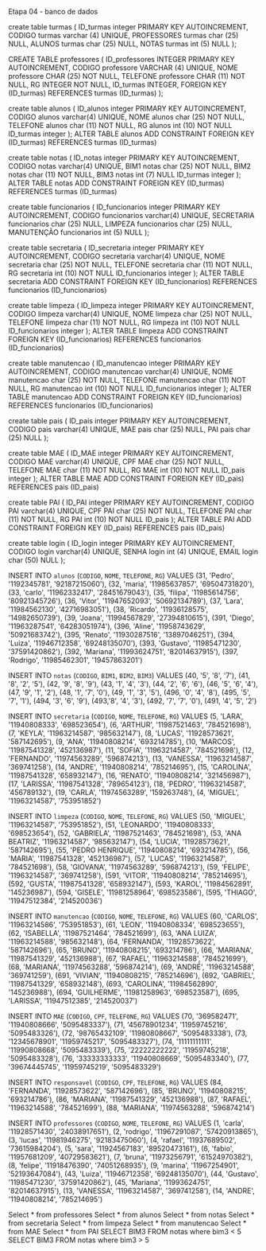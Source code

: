 Etapa 04 - banco de dados

create table turmas (
ID_turmas integer PRIMARY KEY AUTOINCREMENT,
CODIGO turmas varchar (4) UNIQUE,
PROFESSORES turmas char (25) NULL,
ALUNOS turmas char (25) NULL,
NOTAS turmas int (5) NULL
);

CREATE TABLE professores (
ID_professores INTEGER PRIMARY KEY AUTOINCREMENT,
CODIGO professore VARCHAR (4) UNIQUE,
NOME professore CHAR (25) NOT NULL,
TELEFONE professore CHAR (11) NOT NULL,
RG INTEGER NOT NULL,
ID_turmas INTEGER,
FOREIGN KEY (ID_turmas) REFERENCES turmas (ID_turmas)
);

create table alunos (
ID_alunos integer PRIMARY KEY AUTOINCREMENT,
CODIGO alunos varchar(4) UNIQUE,
NOME alunos char (25) NOT NULL,
TELEFONE alunos char (11) NOT NULL,
RG alunos int (10) NOT NULL
ID_turmas integer
);
ALTER TABLE alunos
ADD CONSTRAINT FOREIGN KEY (ID_turmas) REFERENCES turmas (ID_turmas)

create table notas (
ID_notas integer PRIMARY KEY AUTOINCREMENT,
CODIGO notas varchar(4) UNIQUE,
BIM1 notas char (25) NOT NULL,
BIM2 notas char (11) NOT NULL,
BIM3 notas int (7) NULL
ID_turmas integer
);
ALTER TABLE notas
ADD CONSTRAINT FOREIGN KEY (ID_turmas) REFERENCES turmas (ID_turmas)

create table funcionarios (
ID_funcionarios integer PRIMARY KEY AUTOINCREMENT,
CODIGO funcionarios varchar(4) UNIQUE,
SECRETARIA funcionarios char (25) NULL,
LIMPEZA funcionarios char (25) NULL,
MANUTENÇÃO funcionarios int (5) NULL
);

create table secretaria (
ID_secretaria integer PRIMARY KEY AUTOINCREMENT,
CODIGO secretaria varchar(4) UNIQUE,
NOME secretaria char (25) NOT NULL,
TELEFONE secretaria char (11) NOT NULL,
RG secretaria int (10) NOT NULL
ID_funcionarios integer
  );
ALTER TABLE secretaria
ADD CONSTRAINT FOREIGN KEY (ID_funcionarios) REFERENCES funcionarios (ID_funcionarios)

create table limpeza (
ID_limpeza integer PRIMARY KEY AUTOINCREMENT,
CODIGO limpeza varchar(4) UNIQUE,
NOME limpeza char (25) NOT NULL,
TELEFONE limpeza char (11) NOT NULL,
RG limpeza int (10) NOT NULL
ID_funcionarios integer
 );
ALTER TABLE limpeza
ADD CONSTRAINT FOREIGN KEY (ID_funcionarios) REFERENCES funcionarios (ID_funcionarios)

create table manutencao (
 ID_manutencao integer PRIMARY KEY AUTOINCREMENT,
CODIGO manutencao varchar(4) UNIQUE,
NOME manutencao char (25) NOT NULL,
TELEFONE manutencao char (11) NOT NULL,
RG manutencao int (10) NOT NULL
ID_funcionarios integer
  );
 ALTER TABLE manutencao
ADD CONSTRAINT FOREIGN KEY (ID_funcionarios) REFERENCES funcionarios (ID_funcionarios)

create table pais (
ID_pais integer PRIMARY KEY AUTOINCREMENT,
CODIGO pais varchar(4) UNIQUE,
MAE pais char (25) NULL,
PAI pais char (25) NULL
  );

create table MAE (
ID_MAE integer PRIMARY KEY AUTOINCREMENT,
CODIGO MAE varchar(4) UNIQUE,
CPF MAE char (25) NOT NULL,
TELEFONE MAE char (11) NOT NULL,
RG MAE int (10) NOT NULL
 ID_pais integer
  );
ALTER TABLE MAE
ADD CONSTRAINT FOREIGN KEY (ID_pais) REFERENCES pais (ID_pais)

create table PAI (
ID_PAI integer PRIMARY KEY AUTOINCREMENT,
CODIGO PAI varchar(4) UNIQUE,
CPF PAI char (25) NOT NULL,
TELEFONE PAI char (11) NOT NULL,
RG PAI int (10) NOT NULL
ID_pais
  );
ALTER TABLE PAI
ADD CONSTRAINT FOREIGN KEY (ID_pais) REFERENCES pais (ID_pais)

create table login (
ID_login integer PRIMARY KEY AUTOINCREMENT,
CODIGO login varchar(4) UNIQUE,
SENHA login int (4) UNIQUE,
EMAIL login char (50) NULL
  );	

INSERT INTO `alunos` (`CODIGO`, `NOME`, `TELEFONE`, `RG`) VALUES
(31, 'Pedro', '1192345781', '92187215060'),
(32, 'maria', '11985637857', '69504731820'),
(33, 'carlo', '11962332417', '28451679043'),
(35, 'filipa', '11985614756', '80921345726'),
(36, 'Vitor', '11947652093', '50692134789'),
(37, 'Lara', '11984562130', '42716983051'),
(38, 'Ricardo', '11936128575', '14982650739'),
(39, 'Joana', '11994567829', '27394810615'),
(391, 'Diego', '11963287541', '64283051974'),
(396, 'Aline', '11958743629', '50921683742'),
(395, 'Renato', '11930287516', '13897046251'),
(394, 'Luiza', '11946712358', '69248135070'),
(393, 'Gustavo', '11985471230', '37591420862'),
(392, 'Mariana', '11993624751', '82014637915'),
(397, 'Rodrigo', '11985462301', '19457863201')

INSERT INTO `notas` (`CODIGO`, `BIM1`, `BIM2`, `BIM3`) VALUES
(40, '5', '8', '7'),
(41, '8', '2', '5'),
(42, '9', '8', '9'),
(43, '1', '4', '3'),
(44, '2', '6', '6'),
(46, '5', '6', '4'),
(47, '9', '1', '2'),
(48, '1', '7', '0'),
(49, '1', '3', '5'),
(496, '0', '4', '8'),
(495, '5', '7', '1'),
(494, '3', '6', '9'),
(493,'8', '4', '3'),
(492, '7', '7', '0'),
(491, '4', '5', '2')

INSERT INTO `secretaria` (`CODIGO`, `NOME`, `TELEFONE`, `RG`) VALUES
(5, 'LARA', '11940808333', '698523654'),
(6, 'ARTHUR', '11987521463', '784521698'),
(7, 'KEYLA', '11963214587', '985632147'),
(8, 'LUCAS', '11928573621', '587142695'),
(9, 'ANA', '11940808214', '693214785'),
(10, 'MARCOS', '11987541328', '452136987'),
(11, 'SOFIA', '11963214587', '784521698'),
(12, 'FERNANDO', '11974563289', '596874213'),
(13, 'VANESSA', '11963214587', '369741258'),
(14, 'ANDRE', '11940808214', '785214695'),
(15, 'CAROLINA', '11987541328', '658932147'),
(16, 'RENATO', '11940808214', '321456987'),
(17, 'LARISSA', '11987541328', '789654123'),
(18, 'PEDRO', '11963214587', '456789132'),
(19, 'CARLA', '11974563289', '159263748'),
(4, 'MIGUEL', '11963214587', '753951852')

INSERT INTO `limpeza` (`CODIGO`, `NOME`, `TELEFONE`, `RG`) VALUES
(50, 'MIGUEL', '11963214587', '753951852'),
(51, 'LEONARDO', '11940808333', '698523654'),
(52, 'GABRIELA', '11987521463', '784521698'),
(53, 'ANA BEATRIZ', '11963214587', '985632147'),
(54, 'LUCIA', '11928573621', '587142695'),
(55, 'PEDRO HENRIQUE', '11940808214', '693214785'),
(56, 'MARIA', '11987541328', '452136987'),
(57, 'LUCAS', '11963214587', '784521698'),
(58, 'GIOVANA', '11974563289', '596874213'),
(59, 'FELIPE', '11963214587', '369741258'),
(591, 'VITOR', '11940808214', '785214695'),
(592, 'GUSTA', '11987541328', '658932147'),
(593, 'KAROL', '11984562891', '145236987'),
(594, 'GISELE', '11981258964', '698523586'),
(595, 'THIAGO', '11947512384', '214520036')

INSERT INTO `manutencao` (`CODIGO`, `NOME`, `TELEFONE`, `RG`) VALUES
(60, 'CARLOS', '11963214586', '753951853'),
(61, 'LEON', '11940808334', '698523655'),
(62, 'ISABELLA', '11987521464', '784521699'),
(63, 'ANA LUIZA', '11963214588', '985632148'),
(64, 'FERNANDA', '11928573622', '587142696'),
(65, 'BRUNO', '11940808215', '693214786'),
(66, 'MARIANA', '11987541329', '452136988'),
(67, 'RAFAEL', '11963214588', '784521699'),
(68, 'MARIANA', '11974563288', '596874214'),
(69, 'ANDRÉ', '11963214588', '369741259'),
(691, 'VIVIAN', '11940808215', '785214696'),
(692, 'GABRIEL', '11987541329', '658932148'),
(693, 'CAROLINA', '11984562890', '145236988'),
(694, 'GUILHERME', '11981258963', '698523587'),
(695, 'LARISSA', '11947512385', '214520037')

INSERT INTO `MAE` (`CODIGO`, `CPF`, `TELEFONE`, `RG`) VALUES
(70, '369582471', '11940808666', '5095483337'),
(71, '45678901234', '11959745216', '5095483326'),
(72, '98765432109', '11980808667', '5095483338'),
(73, '12345678901', '11959745217', '5095483327'),
(74, '11111111111', '11990808668', '5095483339'),
(75, '22222222222', '11959745218', '5095483328'),
(76, '33333333333', '11940808669', '5095483340'),
(77, '39674445745', '11959745219', '5095483329')

INSERT INTO `responsavel` (`CODIGO`, `CPF`, `TELEFONE`, `RG`) VALUES
(84, 'FERNANDA', '11928573622', '587142696'),
(85, 'BRUNO', '11940808215', '693214786'),
(86, 'MARIANA', '11987541329', '452136988'),
(87, 'RAFAEL', '11963214588', '784521699'),
(88, 'MARIANA', '11974563288', '596874214')

INSERT INTO `professores` (`CODIGO`, `NOME`, `TELEFONE`, `RG`) VALUES
(1, 'carla', '11928571430', '24038917651'),
(2, 'rodrigo', '11967291087', '57420913865'),
(3, 'lucas', '11981946275', '92183475060'),
(4, 'rafael', '11937689502', '73615984204'),
(5, 'sara', '11924567183', '89520473161'),
(6, 'fabio', '11957681209', '40729583621'),
(7, 'bruna', '11973256791', '61524970382'),
(8, 'felipe', '11918476390', '74051268935'),
(9, 'marina', '11967254901', '52193647084'),
(43, 'Luiza', '11946712358', '69248135070'),
(44, 'Gustavo', '11985471230', '37591420862'),
(45, 'Mariana', '11993624751', '82014637915'),
(13, 'VANESSA', '11963214587', '369741258'),
(14, 'ANDRE', '11940808214', '785214695')

Select * from professores
Select * from alunos
Select * from notas
Select * from secretaria
Select * from limpeza
Select * from manutencao
Select * from MAE
Select * from PAI
SELECT BIM3 FROM notas where bim3 < 5
SELECT BIM3 FROM notas where bim3 > 5
